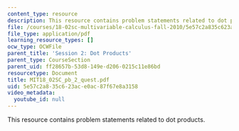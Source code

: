 ```yaml
---
content_type: resource
description: This resource contains problem statements related to dot products.
file: /courses/18-02sc-multivariable-calculus-fall-2010/5e57c2a835c623ace0ac87f67e8a3158_MIT18_02SC_pb_2_quest.pdf
file_type: application/pdf
learning_resource_types: []
ocw_type: OCWFile
parent_title: 'Session 2: Dot Products'
parent_type: CourseSection
parent_uid: ff28657b-53d8-149e-d206-0215c11e86bd
resourcetype: Document
title: MIT18_02SC_pb_2_quest.pdf
uid: 5e57c2a8-35c6-23ac-e0ac-87f67e8a3158
video_metadata:
  youtube_id: null
---
```

This resource contains problem statements related to dot products.

